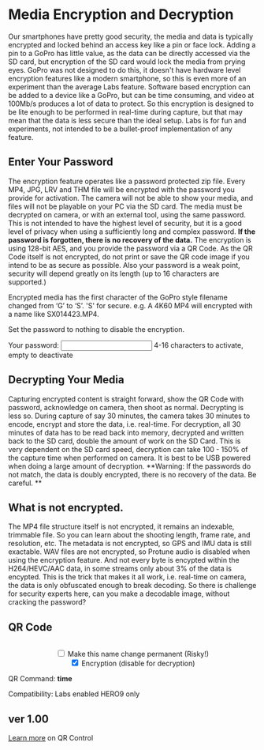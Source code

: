 # Media Encryption and Decryption

<script src="../../jquery.min.js"></script>
<script src="../../qrcodeborder.js"></script>
<style>
        #qrcode{
            width: 100%;
        }
        div{
            width: 100%;
            display: inline-block;
        }
</style>

Our smartphones have pretty good security, the media and data is typically encrypted and locked behind an access key like a pin or face lock. Adding a pin to a GoPro has little value, as the data can be directly accessed via the SD card, but encryption of the SD card would lock the media from prying eyes. GoPro was not designed to do this, it doesn't have hardware level encryption features like a modern smartphone, so this is even more of an experiment than the average Labs feature. Software based encryption can be added to a device like a GoPro, but can be time consuming, and video at 100Mb/s produces a lot of data to protect. So this encryption is designed to be lite enough to be performed in real-time during capture, but that may mean that the data is less secure than the ideal setup. Labs is for fun and experiments, not intended to be a bullet-proof implementation of any feature.

## Enter Your Password

The encryption feature operates like a password protected zip file. Every MP4, JPG, LRV and THM file will be encrypted with the password you provide for activation. The camera will not be able to show your media, and files will not be playable on your PC via the SD card. The media must be decrypted on camera, or with an external tool, using the same password. This is not intended to have the highest level of security, but it is a good level of privacy when using a sufficiently long and complex password. **If the password is forgotten, there is no recovery of the data.** The encryption is using 128-bit AES, and you provide the password via a QR Code. As the QR Code itself is not encrypted, do not print or save the QR code image if you intend to be as secure as possible. Also your password is a weak point, security will depend greatly on its length (up to 16 characters are supported.)  

Encrypted media has the first character of the GoPro style filename changed from ‘G’ to ‘S’. 'S' for secure. e.g. A 4K60 MP4 will encrypted with a name like SX014423.MP4.

Set the password to nothing to disable the encryption.

Your password: <input type="text" id="addpass" value=""> 4-16 characters to activate, empty to deactivate<br> 

## Decrypting Your Media

Capturing encrypted content is straight forward, show the QR Code with password, acknowledge on camera, then shoot as normal. Decrypting is less so.  During capture of say 30 minutes, the camera takes 30 minutes to encode, encrypt and store the data, i.e. real-time. For decryption, all 30 minutes of data has to be read back into memory, decrypted and written back to the SD card, double the amount of work on the SD Card. This is very dependent on the SD card speed, decryption can take 100 - 150% of the capture time when performed on camera.  It is best to be USB powered when doing a large amount of decryption. **Warning: If the passwords do not match, the data is doubly encrypted, there is no recovery of the data. Be careful. **

## What is not encrypted.  

The MP4 file structure itself is not encrypted, it remains an indexable, trimmable file. So you can learn about the shooting length, frame rate, and resolution, etc. The metadata is not encrypted, so GPS and IMU data is still exactable. WAV files are not encrypted, so Protune audio is disabled when using the encryption feature. And not every byte is encypted within the H264/HEVC/AAC data, in some streams only about 3% of the data is encypted. This is the trick that makes it all work, i.e. real-time on camera, the data is only obfuscated enough to break decoding. So there is challenge for security experts here, can you make a decodable image, without cracking the password?  

## QR Code
<center>
<div id="qrcode"></div>

<input type="checkbox" id="permanent" name="permanent"> <label for="permanent">Make this name change permanent (Risky!)</label><br>
<input type="checkbox" id="encrypt" name="encrypt" checked> <label for="encrypt">Encryption</label> (disable for decryption)<br>

</center>
QR Command: <b id="qrtext">time</b><br>


Compatibility: Labs enabled HERO9 only
        
## ver 1.00
[Learn more](..) on QR Control

<script>
var once = true;
var qrcode;
var cmd = "";
var lasttimecmd = "";
var changed = true;
var number = 1;

function makeQR() 
{	
  if(once === true)
  {
    qrcode = new QRCode(document.getElementById("qrcode"), 
    {
      text : "\"Hello World\"",
      width : 360,
      height : 360,
      correctLevel : QRCode.CorrectLevel.M
    });
    once = false;
  }
}

function pad(num, size) {
    var s = num+"";
    while (s.length < size) s = "0" + s;
    return s;
}

function filter(txt)
{
	var desired = txt.replace(/[^a-zA-Z0-9-_+]/gi, '');
	return desired;
}

function timeLoop()
{
  var type = "o";
	
  if(document.getElementById("permanent") !== null)
  {
	if(document.getElementById("permanent").checked === true)
	{
		type = "!";
	}
  }
		
  if(document.getElementById("addpass") !== null)
  {
	if(document.getElementById("encrypt").checked === true)
	{
		cmd = type + "MENCR=\"" + document.getElementById("addpass").value + "\"";
	}
	else
	{
		cmd = type + "MDECR=\"" + document.getElementById("addpass").value + "\"";
	}
  }
  else
  {
    cmd = type + "MENCR=\"\"";
  }
  
  qrcode.clear(); 
  qrcode.makeCode(cmd);
  
  if(cmd != lasttimecmd)
  {
	changed = true;
	lasttimecmd = cmd;
  }
	
  if(changed === true)
  {
	document.getElementById("qrtext").innerHTML = cmd;
	changed = false;
  }
  
  var t = setTimeout(timeLoop, 250);
}

function myReloadFunction() {
  location.reload();
}

makeQR();
timeLoop();

</script>
